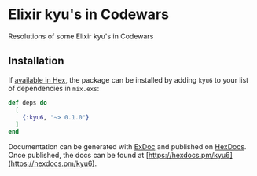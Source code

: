 # Elixir kyu's in Codewars


 Resolutions of some Elixir kyu's in Codewars
## Installation

If [available in Hex](https://hex.pm/docs/publish), the package can be installed
by adding `kyu6` to your list of dependencies in `mix.exs`:

```elixir
def deps do
  [
    {:kyu6, "~> 0.1.0"}
  ]
end
```

Documentation can be generated with [ExDoc](https://github.com/elixir-lang/ex_doc)
and published on [HexDocs](https://hexdocs.pm). Once published, the docs can
be found at [https://hexdocs.pm/kyu6](https://hexdocs.pm/kyu6).

